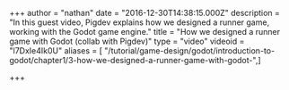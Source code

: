 +++
author = "nathan"
date = "2016-12-30T14:38:15.000Z"
description = "In this guest video, Pigdev explains how we designed a runner game, working with the Godot game engine."
title = "How we designed a runner game with Godot (collab with Pigdev)"
type = "video"
videoid = "l7DxIe4Ik0U"
aliases = [ "/tutorial/game-design/godot/introduction-to-godot/chapter1/3-how-we-designed-a-runner-game-with-godot-",]

+++